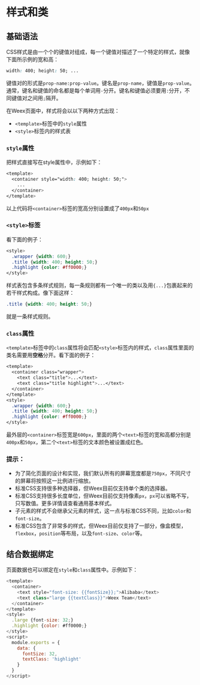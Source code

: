 # 样式和类

## 基础语法

CSS样式是由一个个的键值对组成，每一个键值对描述了一个特定的样式，就像下面所示例的宽和高：

```css
width: 400; height: 50; ...
```

键值对的形式是`prop-name:prop-value`。键名是`prop-name`，键值是`prop-value`。通常，键名和键值的命名都是每个单词用`-`分开。键名和键值必须要用`:`分开，不同键值对之间用`;`隔开。

在Weex页面中，样式将会以以下两种方式出现：

* `<template>`标签中的`style`属性
* `<style>`标签内的样式表

### `style`属性

把样式直接写在style属性中，示例如下：

```css
<template>
  <container style="width: 400; height: 50;">
    ...
  </container>
</template>
```

以上代码将`<container>`标签的宽高分别设置成了`400px`和`50px`

### `<style>`标签

看下面的例子：

```css
<style>
  .wrapper {width: 600;}
  .title {width: 400; height: 50;}
  .highlight {color: #ff0000;}
</style>
```

样式表包含多条样式规则，每一条规则都有一个唯一的类以及用`{...}`包裹起来的若干样式构成。像下面这样：

```css
.title {width: 400; height: 50;}
```

就是一条样式规则。

### `class`属性

`<template>`标签中的`class`属性将会匹配`<style>`标签内的样式，`class`属性里面的类名需要用**空格**分开。看下面的例子：

```css
<template>
  <container class="wrapper">
    <text class="title">...</text>
    <text class="title highlight">...</text>
  </container>
</template>
<style>
  .wrapper {width: 600;}
  .title {width: 400; height: 50;}
  .highlight {color: #ff0000;}
</style>
```

最外层的`<container>`标签宽是`600px`，里面的两个`<text>`标签的宽和高都分别是`400px`和`50px`，第二个`<text>`标签的文本颜色被设置成红色。

### 提示：

* 为了简化页面的设计和实现，我们默认所有的屏幕宽度都是`750px`，不同尺寸的屏幕将按照这一比例进行缩放。
* 标准CSS支持很多种选择器，但Weex目前仅支持单个类的选择器。
* 标准CSS支持很多长度单位，但Weex目前仅支持像素`px`，`px`可以省略不写，只写数值。更多详情请查看通用基本样式。
* 子元素的样式不会继承父元素的样式，这一点与标准CSS不同，比如`color`和`font-size`。
* 标准CSS包含了非常多的样式，但Weex目前仅支持了一部分，像盒模型，`flexbox`，`position`等布局，以及`font-size`、`color`等。

## 结合数据绑定

页面数据也可以绑定在`style`和`class`属性中。示例如下：

```js
<template>
  <container>
    <text style="font-size: {{fontSize}};">Alibaba</text>
    <text class="large {{textClass}}">Weex Team</text>
  </container>
</template>
<style>
  .large {font-size: 32;}
  .highlight {color: #ff0000;}
</style>
<script>
  module.exports = {
    data: {
      fontSize: 32,
      textClass: 'highlight'
    }
  }
</script>
```



